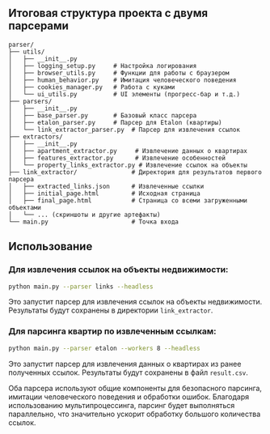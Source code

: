 ## Итоговая структура проекта с двумя парсерами

```
parser/
├── utils/
│   ├── __init__.py
│   ├── logging_setup.py     # Настройка логирования
│   ├── browser_utils.py     # Функции для работы с браузером
│   ├── human_behavior.py    # Имитация человеческого поведения
│   ├── cookies_manager.py   # Работа с куками
│   └── ui_utils.py          # UI элементы (прогресс-бар и т.д.)
├── parsers/
│   ├── __init__.py
│   ├── base_parser.py       # Базовый класс парсера
│   ├── etalon_parser.py     # Парсер для Etalon (квартиры)
│   └── link_extractor_parser.py  # Парсер для извлечения ссылок
├── extractors/
│   ├── __init__.py
│   ├── apartment_extractor.py     # Извлечение данных о квартирах
│   ├── features_extractor.py      # Извлечение особенностей
│   └── property_links_extractor.py # Извлечение ссылок на объекты
├── link_extractor/               # Директория для результатов первого парсера
│   ├── extracted_links.json      # Извлеченные ссылки
│   ├── initial_page.html         # Исходная страница
│   ├── final_page.html           # Страница со всеми загруженными объектами
│   └── ... (скриншоты и другие артефакты)
└── main.py                       # Точка входа
```

## Использование

### Для извлечения ссылок на объекты недвижимости:

```bash
python main.py --parser links --headless
```

Это запустит парсер для извлечения ссылок на объекты недвижимости. Результаты будут сохранены в директории `link_extractor`.

### Для парсинга квартир по извлеченным ссылкам:

```bash
python main.py --parser etalon --workers 8 --headless
```

Это запустит парсер для извлечения данных о квартирах из ранее полученных ссылок. Результаты будут сохранены в файл `result.csv`.

Оба парсера используют общие компоненты для безопасного парсинга, имитации человеческого поведения и обработки ошибок. Благодаря использованию мультипроцессинга, парсинг будет выполняться параллельно, что значительно ускорит обработку большого количества ссылок.